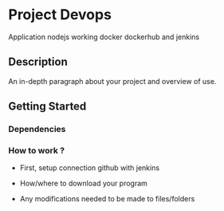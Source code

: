 # Project Devops

 Application nodejs working docker dockerhub and jenkins

## Description

An in-depth paragraph about your project and overview of use.

## Getting Started

### Dependencies



### How to work ?

* First, setup connection github with jenkins


* How/where to download your program
* Any modifications needed to be made to files/folders



